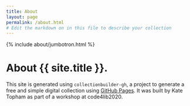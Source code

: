 ```yaml
---
title: About
layout: page
permalink: /about.html
# Edit the markdown on in this file to describe your collection
---
```


{% include about/jumbotron.html %}

# About {{ site.title }}.

This site is generated using `collectionbuilder-gh`, a project to generate a free and simple digital collection using [GitHub Pages](https://pages.github.com/). It was built by Kate Topham as part of a workshop at code4lib2020.
